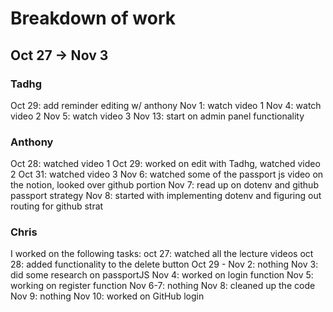 # Breakdown of work

## Oct 27 -> Nov 3

### Tadhg

Oct 29: add reminder editing w/ anthony Nov 1: watch video 1 Nov 4: watch video 2 Nov 5: watch video 3 Nov 13: start on
admin panel functionality

### Anthony

Oct 28: watched video 1 Oct 29: worked on edit with Tadhg, watched video 2 Oct 31: watched video 3 Nov 6: watched some
of the passport js video on the notion, looked over github portion Nov 7: read up on dotenv and github passport strategy
Nov 8: started with implementing dotenv and figuring out routing for github strat

### Chris

I worked on the following tasks:
oct 27: watched all the lecture videos oct 28: added functionality to the delete button Oct 29 - Nov 2: nothing Nov 3:
did some research on passportJS Nov 4: worked on login function Nov 5: working on register function Nov 6-7: nothing Nov
8: cleaned up the code Nov 9: nothing Nov 10: worked on GitHub login
